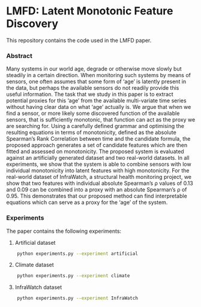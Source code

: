 # LMFD: Latent Monotonic Feature Discovery

This repository contains the code used in the LMFD paper.

### Abstract
Many systems in our world age, degrade or otherwise move slowly but steadily in a certain direction. When monitoring such systems by means of sensors, one often assumes that some form of ‘age’ is latently present in the data, but perhaps the available sensors do not readily provide this useful information. The task that we study in this paper is to extract potential proxies for this ‘age’ from the available multi-variate time series without having clear data on what ‘age’ actually is. We argue that when we find a sensor, or more likely some discovered function of the available sensors, that is sufficiently monotonic, that function can act as the proxy we are searching for. Using a carefully defined grammar and optimising the resulting equations in terms of monotonicity, defined as the absolute Spearman’s Rank Correlation between time and the candidate formula, the proposed approach generates a set of candidate features which are then fitted and assessed on monotonicity. The proposed system is evaluated against an artificially generated dataset and two real-world datasets. In all experiments, we show that the system is able to combine sensors with low individual monotonicity into latent features with high monotonicity. For the real-world dataset of InfraWatch, a structural health monitoring project, we show that two features with individual absolute Spearman’s ρ values of 0.13 and 0.09 can be combined into a proxy with an absolute Spearman’s ρ of 0.95. This demonstrates that our proposed method can find interpretable equations which can serve as a proxy for the ‘age’ of the system.


### Experiments

The paper contains the following experiments:
1. Artificial dataset 
```bash
    python experiments.py --experiment artificial
```
2. Climate dataset 
```bash
    python experiments.py --experiment climate
```
3. InfraWatch dataset 
```bash
    python experiments.py --experiment InfraWatch
```